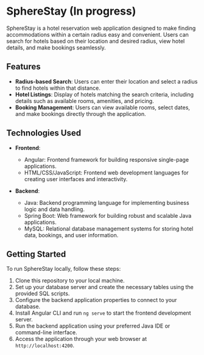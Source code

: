 
# SphereStay (In progress)

SphereStay is a hotel reservation web application designed to make finding accommodations within a certain radius easy and convenient. Users can search for hotels based on their location and desired radius, view hotel details, and make bookings seamlessly.

## Features

- **Radius-based Search**: Users can enter their location and select a radius to find hotels within that distance.
- **Hotel Listings**: Display of hotels matching the search criteria, including details such as available rooms, amenities, and pricing.
- **Booking Management**: Users can view available rooms, select dates, and make bookings directly through the application.

## Technologies Used

- **Frontend**:
  - Angular: Frontend framework for building responsive single-page applications.
  - HTML/CSS/JavaScript: Frontend web development languages for creating user interfaces and interactivity.

- **Backend**:
  - Java: Backend programming language for implementing business logic and data handling.
  - Spring Boot: Web framework for building robust and scalable Java applications.
  - MySQL: Relational database management systems for storing hotel data, bookings, and user information.

## Getting Started

To run SphereStay locally, follow these steps:

1. Clone this repository to your local machine.
2. Set up your database server and create the necessary tables using the provided SQL scripts.
3. Configure the backend application properties to connect to your database.
4. Install Angular CLI and run `ng serve` to start the frontend development server.
5. Run the backend application using your preferred Java IDE or command-line interface.
6. Access the application through your web browser at `http://localhost:4200`.
